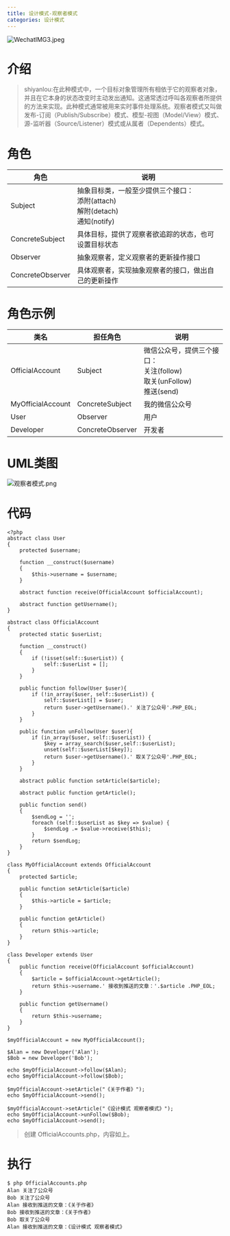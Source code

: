 ```yaml
---
title: 设计模式-观察者模式
categories: 设计模式
---
```

![WechatIMG3.jpeg](https://upload-images.jianshu.io/upload_images/15325592-e44c9fb84d8c17b5.jpeg?imageMogr2/auto-orient/strip%7CimageView2/2/w/1240)
<!-- more -->

#  介绍
> shiyanlou:在此种模式中，一个目标对象管理所有相依于它的观察者对象，并且在它本身的状态改变时主动发出通知。这通常透过呼叫各观察者所提供的方法来实现。此种模式通常被用来实时事件处理系统。观察者模式又叫做发布-订阅（Publish/Subscribe）模式、模型-视图（Model/View）模式、源-监听器（Source/Listener）模式或从属者（Dependents）模式。


#  角色 

|角色|    说明|
| ------------ | ------------ |
|Subject|抽象目标类，一般至少提供三个接口：<br/>添附(attach)<br/>解附(detach)<br/>通知(notify)|
|ConcreteSubject|具体目标，提供了观察者欲追踪的状态，也可设置目标状态|
|Observer| 抽象观察者，定义观察者的更新操作接口|
|ConcreteObserver|具体观察者，实现抽象观察者的接口，做出自己的更新操作|

#  角色示例

|类名 |担任角色|  说明|
| ------------ | ------------ |------------ |
|OfficialAccount|Subject|微信公众号，提供三个接口：<br/>关注(follow)<br/>取关(unFollow)<br/>推送(send)|
|MyOfficialAccount|ConcreteSubject|我的微信公众号|
|User|Observer|用户|
|Developer|ConcreteObserver|开发者|

#  UML类图


![观察者模式.png](https://upload-images.jianshu.io/upload_images/15325592-ade1f0ddf5817046.png?imageMogr2/auto-orient/strip%7CimageView2/2/w/1240)
<!-- more -->



#  代码

```
<?php 
abstract class User
{
    protected $username;

    function __construct($username)
    {
        $this->username = $username;
    }

    abstract function receive(OfficialAccount $officialAccount);

    abstract function getUsername();
}

abstract class OfficialAccount
{
    protected static $userList;

    function __construct()
    {
        if (!isset(self::$userList)) {
            self::$userList = [];
        }
    }

    public function follow(User $user){
        if (!in_array($user, self::$userList)) {
            self::$userList[] = $user;
            return $user->getUsername().' 关注了公众号'.PHP_EOL;
        }
    }

    public function unFollow(User $user){
        if (in_array($user, self::$userList)) {
            $key = array_search($user,self::$userList);
            unset(self::$userList[$key]);
            return $user->getUsername().' 取关了公众号'.PHP_EOL;
        }
    }

    abstract public function setArticle($article);

    abstract public function getArticle();

    public function send()
    {
        $sendLog = '';
        foreach (self::$userList as $key => $value) {
            $sendLog .= $value->receive($this);
        }
        return $sendLog;
    }
}

class MyOfficialAccount extends OfficialAccount
{
    protected $article;

    public function setArticle($article)
    {
        $this->article = $article;
    }

    public function getArticle()
    {
        return $this->article;
    }
}

class Developer extends User
{
    public function receive(OfficialAccount $officialAccount)
    {
        $article = $officialAccount->getArticle();
        return $this->username.' 接收到推送的文章：'.$article .PHP_EOL;
    }

    public function getUsername()
    {
        return $this->username;
    }
}

$myOfficialAccount = new MyOfficialAccount();

$Alan = new Developer('Alan');
$Bob = new Developer('Bob');

echo $myOfficialAccount->follow($Alan);
echo $myOfficialAccount->follow($Bob);

$myOfficialAccount->setArticle("《关于作者》");
echo $myOfficialAccount->send();

$myOfficialAccount->setArticle("《设计模式 观察者模式》");
echo $myOfficialAccount->unFollow($Bob);
echo $myOfficialAccount->send();
```
> 创建 OfficialAccounts.php，内容如上。

#  执行

```
$ php OfficialAccounts.php
Alan 关注了公众号
Bob 关注了公众号
Alan 接收到推送的文章：《关于作者》
Bob 接收到推送的文章：《关于作者》
Bob 取关了公众号
Alan 接收到推送的文章：《设计模式 观察者模式》
```
